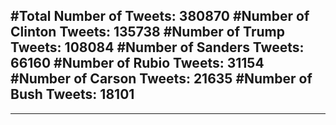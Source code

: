 #Total Number of Tweets: 380870 
#Number of Clinton Tweets: 135738
#Number of Trump Tweets: 108084
#Number of Sanders Tweets: 66160
#Number of Rubio Tweets: 31154
#Number of Carson Tweets: 21635
#Number of Bush Tweets: 18101
---
---
